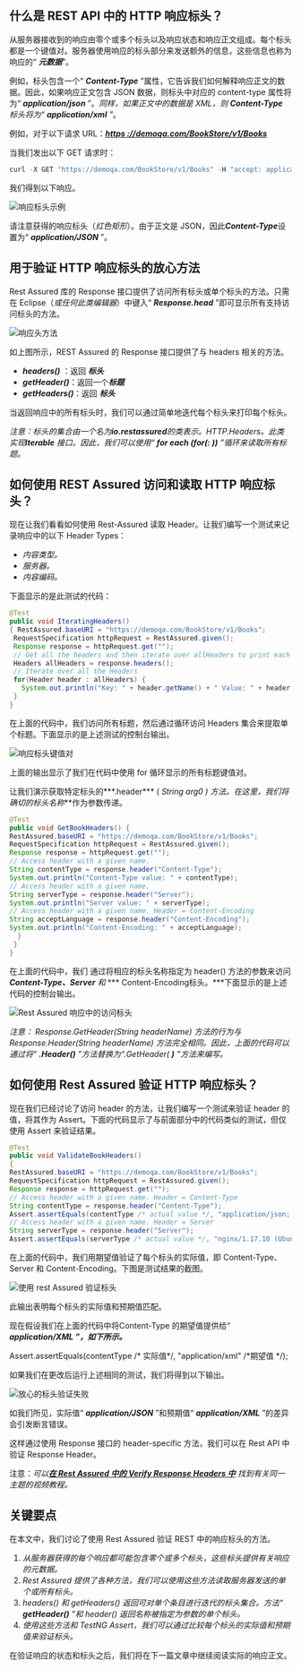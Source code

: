 ## 什么是 REST API 中的 HTTP 响应标头？

从服务器接收到的响应由零个或多个标头以及响应状态和响应正文组成。每个标头都是一个键值对。服务器使用响应的标头部分来发送额外的信息，这些信息也称为响应的“
***元数据***”。

例如，标头包含一个“ ***Content-Type*** ”属性，它告诉我们如何解释响应正文的数据。因此，如果响应正文包含 JSON 数据，则标头中对应的
content-type 属性将为“ ***application/json*** ”。*同样，如果正文中的数据是 XML，则 **Content-Type**
标头将为“ **application/xml** ”*。

例如，对于以下请求 URL：[***https ://demoqa.com/BookStore/v1/Books***](https://demoqa.com/BookStore/v1/Books)

当我们发出以下 GET 请求时：

```java
curl -X GET "https://demoqa.com/BookStore/v1/Books" -H "accept: application/json"
```

我们得到以下响应。

![响应标头示例](https://toolsqa.com/gallery/Rest%20Assured/1.Response%20Header%20example.png)

请注意获得的响应标头（*红色矩形*）。由于正文是 JSON，因此***Content-Type***设置为“ ***application/JSON*** ”。

## 用于验证 HTTP 响应标头的放心方法

Rest Assured 库的 Response 接口提供了访问所有标头或单个标头的方法。只需在 Eclipse（*或任何此类编辑器*）中键入“
***Response.head*** ”即可显示所有支持访问标头的方法。

![响应头方法](https://toolsqa.com/gallery/Rest%20Assured/2.Response%20Header%20methods.png)

如上图所示，REST Assured 的 Response 接口提供了与 headers 相关的方法。

- ***headers()*** ：返回 ***标头***
- ***getHeader()***：返回一个***标题***
- ***getHeaders()***：返回 ***标头***

当返回响应中的所有标头时，我们可以通过简单地迭代每个标头来打印每个标头。

*注意：标头的集合由一个名为**io.restassured**的类表示。HTTP.Headers。此类实现**Iterable**
接口。因此，我们可以使用“ **for each (for(: ))** ”循环来读取所有标题。*

## 如何使用 REST Assured 访问和读取 HTTP 响应标头？

现在让我们看看如何使用 Rest-Assured 读取 Header。让我们编写一个测试来记录响应中的以下 Header Types：

- *内容类型。*
- *服务器。*
- *内容编码。*

下面显示的是此测试的代码：

```java
@Test 
public void IteratingHeaders() 
{ RestAssured.baseURI = "https://demoqa.com/BookStore/v1/Books"; 
 RequestSpecification httpRequest = RestAssured.given(); 
 Response response = httpRequest.get(""); 
 // Get all the headers and then iterate over allHeaders to print each header 
 Headers allHeaders = response.headers(); 
 // Iterate over all the Headers 
 for(Header header : allHeaders) { 
   System.out.println("Key: " + header.getName() + " Value: " + header.getValue()); 
 } 
}
```

在上面的代码中，我们访问所有标题，然后通过循环访问 Headers 集合来提取单个标题。下面显示的是上述测试的控制台输出。

![响应标头键值对](https://toolsqa.com/gallery/Rest%20Assured/3.Response%20Header%20key%20value%20pairs.png)

上面的输出显示了我们在代码中使用 for 循环显示的所有标题键值对。

让我们演示获取特定标头的***.header*** ( *String arg0 ) 方法。*在这里，我们将确切的***标头名称***作为参数传递。

```java
@Test
public void GetBookHeaders() { 
RestAssured.baseURI = "https://demoqa.com/BookStore/v1/Books";
RequestSpecification httpRequest = RestAssured.given();
Response response = httpRequest.get(""); 
// Access header with a given name. 
String contentType = response.header("Content-Type"); 
System.out.println("Content-Type value: " + contentType); 
// Access header with a given name. 
String serverType = response.header("Server"); 
System.out.println("Server value: " + serverType); 
// Access header with a given name. Header = Content-Encoding 
String acceptLanguage = response.header("Content-Encoding"); 
System.out.println("Content-Encoding: " + acceptLanguage); 
  } 
 } 
}
```

在上面的代码中，我们 通过将相应的标头名称指定为 header() 方法的参数来访问***Content-Type、Server*** *和* ***
Content-Encoding标头。***下面显示的是上述代码的控制台输出。

![Rest Assured 响应中的访问标头](https://toolsqa.com/gallery/Rest%20Assured/4.Access%20header%20in%20Rest%20Assured%20response.png)

*注意： Response.GetHeader(String headerName) 方法的行为与 Response.Header(String headerName)
方法完全相同。因此，上面的代码可以通过将“ **.Header()** ”方法替换为“.GetHeader( **)** ”方法来编写。*

## 如何使用 Rest Assured 验证 HTTP 响应标头？

现在我们已经讨论了访问 header 的方法，让我们编写一个测试来验证 header 的值，将其作为 Assert。下面的代码显示了与前面部分中的代码类似的测试，但仅使用
Assert 来验证结果。

```java
@Test
public void ValidateBookHeaders() 
{ 
RestAssured.baseURI = "https://demoqa.com/BookStore/v1/Books";
RequestSpecification httpRequest = RestAssured.given();
Response response = httpRequest.get("");
// Access header with a given name. Header = Content-Type 
String contentType = response.header("Content-Type"); 
Assert.assertEquals(contentType /* actual value */, "application/json; charset=utf-8" /* expected value */); 
// Access header with a given name. Header = Server 
String serverType = response.header("Server"); 
Assert.assertEquals(serverType /* actual value */, "nginx/1.17.10 (Ubuntu)" /* expected value */);
```

在上面的代码中，我们用期望值验证了每个标头的实际值，即 Content-Type、Server 和 Content-Encoding。下图是测试结果的截图。

![使用 rest Assured 验证标头](https://toolsqa.com/gallery/Rest%20Assured/5.Validate%20headers%20using%20rest%20Assured.png)

此输出表明每个标头的实际值和预期值匹配。

现在假设我们在上面的代码中将Content-Type 的期望值提供给“ ***application/XML ”，如下所示。***

Assert.assertEquals(contentType /* 实际值*/, "application/xml" /*期望值 */);

如果我们在更改后运行上述相同的测试，我们将得到以下输出。

![放心的标头验证失败](https://toolsqa.com/gallery/Rest%20Assured/6.Validation%20failed%20for%20headers%20in%20rest%20assured.png)

如我们所见，实际值“ ***application/JSON*** ”和预期值“ ***application/XML*** ”的差异会引发断言错误。

这样通过使用 Response 接口的 header-specific 方法，我们可以在 Rest API 中验证 Response Header。

注意：*可以[**在 Rest Assured 中的 Verify Response Headers 中**](https://www.youtube.com/watch?v=QASNbQFGxVM)
找到有关同一主题的视频教程。*

## 关键要点

在本文中，我们讨论了使用 Rest Assured 验证 REST 中的响应标头的方法。

1. *从服务器获得的每个响应都可能包含零个或多个标头，这些标头提供有关响应的元数据。*
2. *Rest Assured 提供了各种方法，我们可以使用这些方法读取服务器发送的单个或所有标头。*
3. *headers() 和 getHeaders() 返回可对单个条目进行迭代的标头集合。方法“ **getHeader()** ”和 header()
   返回名称被指定为参数的单个标头。*
4. *使用这些方法和 TestNG Assert，我们可以通过比较每个标头的实际值和预期值来验证标头。*

在验证响应的状态和标头之后，我们将在下一篇文章中继续阅读实际的响应正文。